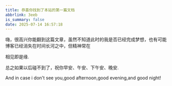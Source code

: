 ```yaml
---
title: 恭喜你找到了本站的第一篇文档
abbrlink: 3eeb
is_summary: false
date: 2025-07-14 16:57:18
---
```


嗨，很高兴你能翻到这篇文章，虽然不知道此时的我是否已经完成梦想，也有可能博客已经消失在时间长河之中，但精神常在

相见即是缘.

总之如果以后碰不到了，祝你早安、午安、下午安、晚安.

And in case i don't see you,good afternoon,good evening,and good night!